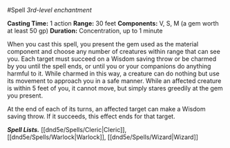 #Spell
*3rd-level enchantment*

**Casting Time:** 1 action
**Range:** 30 feet
**Components:** V, S, M (a gem worth at least 50 gp)
**Duration:** Concentration, up to 1 minute

When you cast this spell, you present the gem used as the material component and choose any number of creatures within range that can see you. Each target must succeed on a Wisdom saving throw or be charmed by you until the spell ends, or until you or your companions do anything harmful to it. While charmed in this way, a creature can do nothing but use its movement to approach you in a safe manner. While an affected creature is within 5 feet of you, it cannot move, but simply stares greedily at the gem you present.

At the end of each of its turns, an affected target can make a Wisdom saving throw. If it succeeds, this effect ends for that target.

***Spell Lists.*** [[dnd5e/Spells/Cleric\|Cleric]], [[dnd5e/Spells/Warlock\|Warlock]], [[dnd5e/Spells/Wizard\|Wizard]]